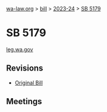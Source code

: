 [wa-law.org](/) > [bill](/bill/) > [2023-24](/bill/2023-24/) > [SB 5179](/bill/2023-24/sb/5179/)

# SB 5179
[leg.wa.gov](https://app.leg.wa.gov/billsummary?BillNumber=5179&Year=2023&Initiative=false)

## Revisions
* [Original Bill](1/)

## Meetings